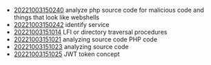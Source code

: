 - [20221003150240](/zet/20221003150240/README.md) analyze php source code for malicious code and things that look like webshells
- [20221003150242](/zet/20221003150242/README.md) identify service
- [20221003151014](/zet/20221003151014/README.md) LFI or directory traversal procedures
- [20221003151021](/zet/20221003151021/README.md) analyzing source code PHP code
- [20221003151023](/zet/20221003151023/README.md) analyzing source code
- [20221003151025](/zet/20221003151025/README.md) JWT token concept
